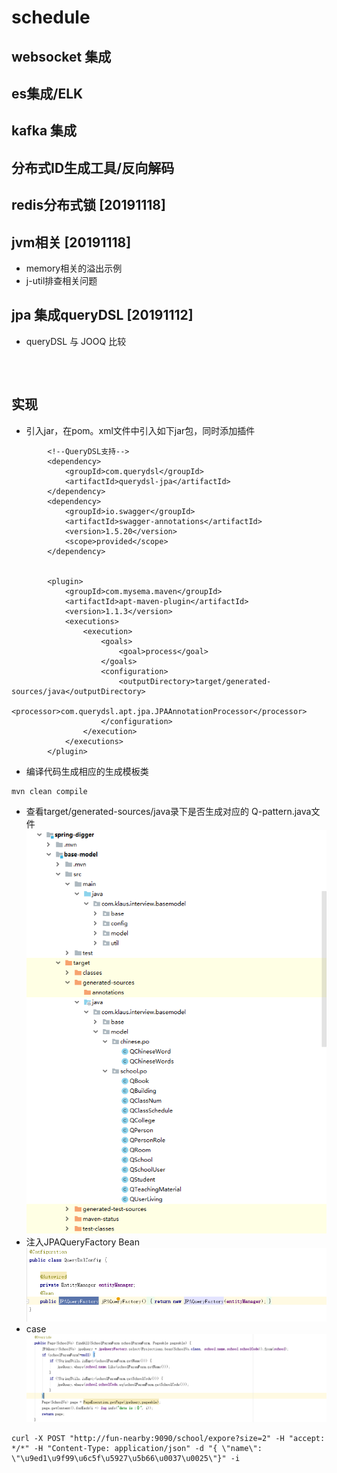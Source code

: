 # schedule

## websocket 集成

## es集成/ELK

## kafka 集成

## 分布式ID生成工具/反向解码

## redis分布式锁 [20191118]


## jvm相关 [20191118]
- memory相关的溢出示例
- j-util排查相关问题



## jpa 集成queryDSL [20191112]
- queryDSL 与 JOOQ 比较
```



```
## 实现
- 引入jar，在pom。xml文件中引入如下jar包，同时添加插件
```
        <!--QueryDSL支持-->
        <dependency>
            <groupId>com.querydsl</groupId>
            <artifactId>querydsl-jpa</artifactId>
        </dependency>
        <dependency>
            <groupId>io.swagger</groupId>
            <artifactId>swagger-annotations</artifactId>
            <version>1.5.20</version>
            <scope>provided</scope>
        </dependency>


        <plugin>
            <groupId>com.mysema.maven</groupId>
            <artifactId>apt-maven-plugin</artifactId>
            <version>1.1.3</version>
            <executions>
                <execution>
                    <goals>
                        <goal>process</goal>
                    </goals>
                    <configuration>
                        <outputDirectory>target/generated-sources/java</outputDirectory>
                        <processor>com.querydsl.apt.jpa.JPAAnnotationProcessor</processor>
                    </configuration>
                </execution>
            </executions>
        </plugin>
```
- 编译代码生成相应的生成模板类
```
mvn clean compile
```
- 查看target/generated-sources/java录下是否生成对应的 Q-pattern.java文件
![image](../images/Q-pattern.png)
- 注入JPAQueryFactory Bean
![image](../images/JPAQueryFactory-Bean.png)
- case
![image](../images/queryDsl-case.png)
```
curl -X POST "http://fun-nearby:9090/school/expore?size=2" -H "accept: */*" -H "Content-Type: application/json" -d "{ \"name\": \"\u9ed1\u9f99\u6c5f\u5927\u5b66\u0037\u0025\"}" -i
```


```






